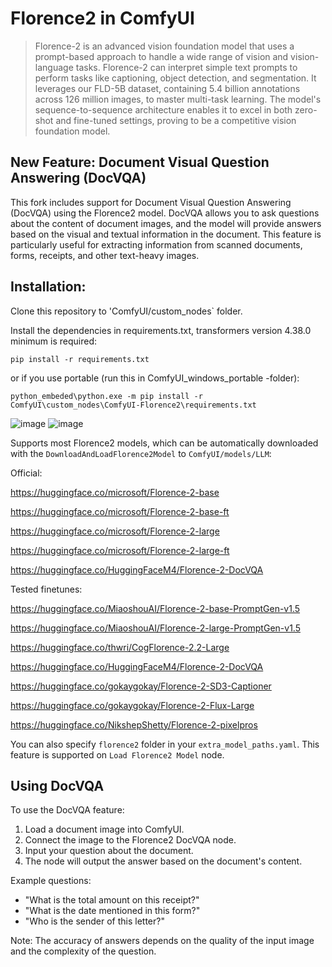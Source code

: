 # Florence2 in ComfyUI

> Florence-2 is an advanced vision foundation model that uses a prompt-based approach to handle a wide range of vision and vision-language tasks. 
Florence-2 can interpret simple text prompts to perform tasks like captioning, object detection, and segmentation. 
It leverages our FLD-5B dataset, containing 5.4 billion annotations across 126 million images, to master multi-task learning. 
The model's sequence-to-sequence architecture enables it to excel in both zero-shot and fine-tuned settings, proving to be a competitive vision foundation model.

## New Feature: Document Visual Question Answering (DocVQA)

This fork includes support for Document Visual Question Answering (DocVQA) using the Florence2 model. DocVQA allows you to ask questions about the content of document images, and the model will provide answers based on the visual and textual information in the document. This feature is particularly useful for extracting information from scanned documents, forms, receipts, and other text-heavy images.

## Installation:

Clone this repository to 'ComfyUI/custom_nodes` folder.

Install the dependencies in requirements.txt, transformers version 4.38.0 minimum is required:

`pip install -r requirements.txt`

or if you use portable (run this in ComfyUI_windows_portable -folder):

`python_embeded\python.exe -m pip install -r ComfyUI\custom_nodes\ComfyUI-Florence2\requirements.txt`

![image](https://github.com/kijai/ComfyUI-Florence2/assets/40791699/4d537ac7-5490-470f-92f5-3007da7b9cc7)
![image](https://github.com/kijai/ComfyUI-Florence2/assets/40791699/512357b7-39ee-43ee-bb63-7347b0a8d07d)

Supports most Florence2 models, which can be automatically downloaded with the `DownloadAndLoadFlorence2Model` to `ComfyUI/models/LLM`:

Official:

https://huggingface.co/microsoft/Florence-2-base

https://huggingface.co/microsoft/Florence-2-base-ft

https://huggingface.co/microsoft/Florence-2-large

https://huggingface.co/microsoft/Florence-2-large-ft

https://huggingface.co/HuggingFaceM4/Florence-2-DocVQA

Tested finetunes:

https://huggingface.co/MiaoshouAI/Florence-2-base-PromptGen-v1.5

https://huggingface.co/MiaoshouAI/Florence-2-large-PromptGen-v1.5

https://huggingface.co/thwri/CogFlorence-2.2-Large

https://huggingface.co/HuggingFaceM4/Florence-2-DocVQA

https://huggingface.co/gokaygokay/Florence-2-SD3-Captioner

https://huggingface.co/gokaygokay/Florence-2-Flux-Large

https://huggingface.co/NikshepShetty/Florence-2-pixelpros

You can also specify `florence2` folder in your `extra_model_paths.yaml`. This feature is supported on `Load Florence2 Model` node.

## Using DocVQA

To use the DocVQA feature:
1. Load a document image into ComfyUI.
2. Connect the image to the Florence2 DocVQA node.
3. Input your question about the document.
4. The node will output the answer based on the document's content.

Example questions:
- "What is the total amount on this receipt?"
- "What is the date mentioned in this form?"
- "Who is the sender of this letter?"

Note: The accuracy of answers depends on the quality of the input image and the complexity of the question.
